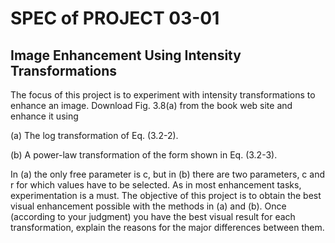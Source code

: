 # SPEC of PROJECT 03-01

## Image Enhancement Using Intensity Transformations   

The focus of this project is to experiment with intensity transformations to enhance an image.  Download Fig. 3.8(a) from the book web site and enhance it using

(a) The log transformation of Eq. (3.2-2).

(b) A power-law transformation of the form shown in Eq. (3.2-3).

In (a) the only free parameter is c, but in (b) there are two parameters, c and r for which values have to be selected.  As in most enhancement tasks, experimentation is a must.  The objective of this project is to obtain the best visual enhancement possible with the methods in (a) and (b).  Once (according to your judgment) you have the best visual result for each transformation, explain the reasons for the major differences between them.
